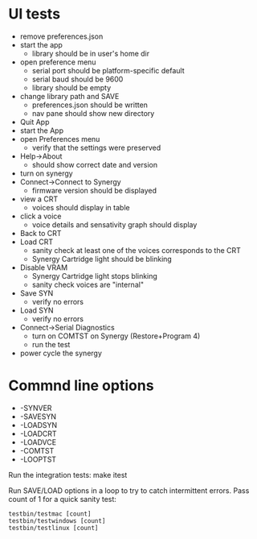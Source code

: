 # UI tests

* remove preferences.json
* start the app
     * library should be in user's home dir
* open preference menu
	* serial port should be platform-specific default
	* serial baud should be 9600
	* library should be empty
* change library path and SAVE
    * preferences.json should be written
    * nav pane should show new directory
* Quit App
* start the App
* open Preferences menu
	* verify that the settings were preserved
* Help->About
	* should show correct date and version
* turn on synergy
* Connect->Connect to Synergy
	* firmware version should be displayed
* view a CRT
	* voices should display in table
* click a voice
	* voice details and sensativity graph should display
* Back to CRT
* Load CRT
	* sanity check at least one of the voices corresponds to the CRT
	* Synergy Cartridge light should be blinking
* Disable VRAM
	* Synergy Cartridge light stops blinking
	* sanity check voices are "internal"
* Save SYN
	* verify no errors
* Load SYN
	* verify no errors 
* Connect->Serial Diagnostics
	* turn on COMTST on Synergy (Restore+Program 4)
	* run the test
* power cycle the synergy

	
# Commnd line options

* -SYNVER
* -SAVESYN
* -LOADSYN
* -LOADCRT
* -LOADVCE
* -COMTST
* -LOOPTST

Run the integration tests: make itest

Run SAVE/LOAD options in a loop to try to catch intermittent errors.  Pass count of 1 for a quick sanity test:

```
testbin/testmac [count]
testbin/testwindows [count]
testbin/testlinux [count]
```
